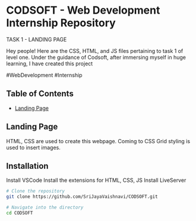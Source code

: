 # CODSOFT - Web Development Internship Repository
TASK 1 - LANDING PAGE

Hey people! Here are the CSS, HTML, and JS files pertaining to task 1 of level one. Under the guidance of Codsoft, after immersing myself in huge learning, I have created this project

#WebDevelopment #Internship

## Table of Contents

- [Landing Page](#landing-page)


## Landing Page

HTML, CSS are used to create this webpage. Coming to CSS Grid styling is used to insert images.


## Installation

Install VSCode
Install the extensions for HTML, CSS, JS 
Install LiveServer

```bash
# Clone the repository
git clone https://github.com/SriJayaVaishnavi/CODSOFT.git

# Navigate into the directory
cd CODSOFT
